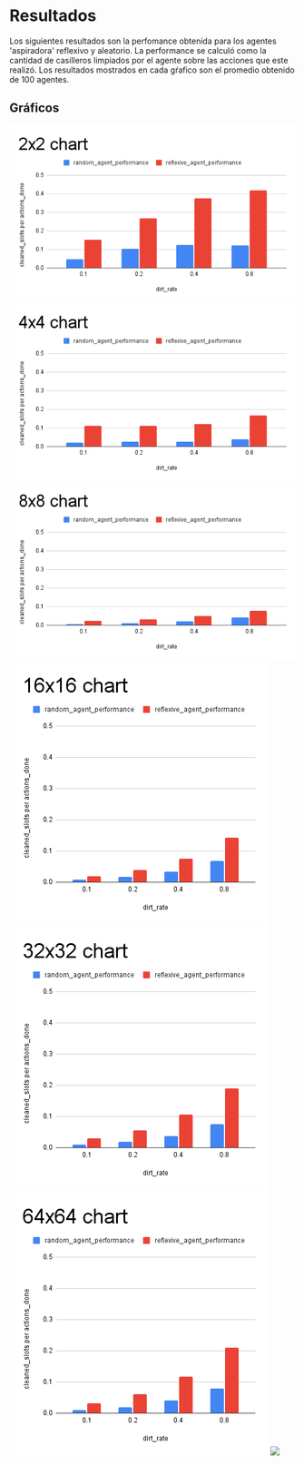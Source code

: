 # Resultados

Los siguientes resultados son la perfomance obtenida para los agentes 'aspiradora' reflexivo y aleatorio.
La performance se calculó como la cantidad de casilleros limpiados por el agente sobre las acciones que este realizó. Los resultados mostrados en cada gŕafico son el promedio obtenido de 100 agentes.

## Gráficos
![](./results/2x2%20chart.png)
![](./results/4x4%20chart.png)
![](./results/8x8%20chart.png)
![](./results/16x16%20chart.png)
![](./results/32x32%20chart.png)
![](./results/64x64%20chart.png)
![](./results/128x128%20chart.png)
